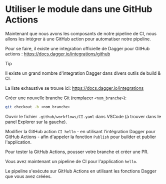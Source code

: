 # Utiliser le module dans une GitHub Actions

Maintenant que nous avons les composants de notre pipeline de CI, nous allons les intégrer à une GitHub action pour automatiser notre pipeline.

Pour se faire, il existe une integration officielle de Dagger pour GitHub actions : https://docs.dagger.io/integrations/github

> [!TIP]
> Il existe un grand nombre d'integration Dagger dans divers outils de build & CI.
>
> La liste exhaustive se trouve ici: https://docs.dagger.io/integrations

Créer une nouvelle branche Git (remplacer `<nom_branche>`):

```bash
git checkout -b <nom_branche>
```

Ouvrir le fichier `.github/workflows/CI.yaml` dans VSCode (à trouver dans le panel Explorer sur la gauche).

Modifier la GitHub action `CI hello` - en utilisant l'intégration Dagger pour GitHub Actions - afin d'appeler la fonction `Publish` pour builder et publier l'application.

Pour tester la GitHub Actions, pousser votre branche et créer une PR.

Vous avez maintenant un pipeline de CI pour l'application `hello`.

Le pipeline s'exécute sur GitHub Actions en utilisant les fonctions Dagger que vous avez créées.
